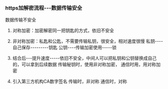 ### https加解密流程---数据传输安全
数据传输不安全

1. 对称加密：加密解密同一把钥匙的方式，依旧不安全

2. 非对称加密：私匙和公匙，不需要传输私钥，很安全，相对速度很慢
私钥----自己保存---------钥匙
公钥----传输加密使用-----锁

3. 结合后---提升速度-----依旧不安全，中间人可以把私钥和公钥替换成自己的，可以拿到后续数据
传输秘钥时，使用非对称加密，
通信时用，用对称加密 

4. 引入第三方机构CA数字签名
传输时，非对称
通信时，对称